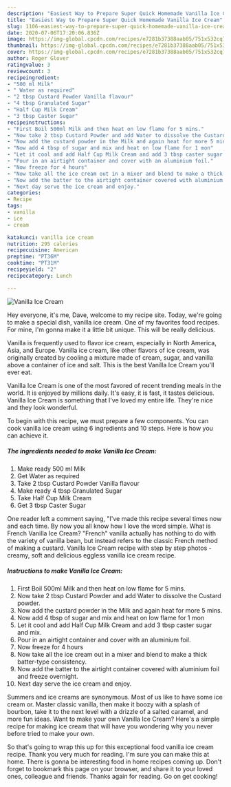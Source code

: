 ```yaml
---
description: "Easiest Way to Prepare Super Quick Homemade Vanilla Ice Cream"
title: "Easiest Way to Prepare Super Quick Homemade Vanilla Ice Cream"
slug: 1106-easiest-way-to-prepare-super-quick-homemade-vanilla-ice-cream
date: 2020-07-06T17:20:06.836Z
image: https://img-global.cpcdn.com/recipes/e7281b37388aab05/751x532cq70/vanilla-ice-cream-recipe-main-photo.jpg
thumbnail: https://img-global.cpcdn.com/recipes/e7281b37388aab05/751x532cq70/vanilla-ice-cream-recipe-main-photo.jpg
cover: https://img-global.cpcdn.com/recipes/e7281b37388aab05/751x532cq70/vanilla-ice-cream-recipe-main-photo.jpg
author: Roger Glover
ratingvalue: 3
reviewcount: 3
recipeingredient:
- "500 ml Milk"
- " Water as required"
- "2 tbsp Custard Powder Vanilla flavour"
- "4 tbsp Granulated Sugar"
- "Half Cup Milk Cream"
- "3 tbsp Caster Sugar"
recipeinstructions:
- "First Boil 500ml Milk and then heat on low flame for 5 mins."
- "Now take 2 tbsp Custard Powder and add Water to dissolve the Custard powder."
- "Now add the custard powder in the Milk and again heat for more 5 mins."
- "Now add 4 tbsp of sugar and mix and heat on low flame for 1 mon"
- "Let it cool and add Half Cup Milk Cream and add 3 tbsp caster sugar and mix."
- "Pour in an airtight container and cover with an aluminium foil."
- "Now freeze for 4 hours"
- "Now take all the ice cream out in a mixer and blend to make a thick batter-type consistency."
- "Now add the batter to the airtight container covered with aluminium foil and freeze overnight."
- "Next day serve the ice cream and enjoy."
categories:
- Recipe
tags:
- vanilla
- ice
- cream

katakunci: vanilla ice cream 
nutrition: 295 calories
recipecuisine: American
preptime: "PT36M"
cooktime: "PT31M"
recipeyield: "2"
recipecategory: Lunch

---
```



![Vanilla Ice Cream](https://img-global.cpcdn.com/recipes/e7281b37388aab05/751x532cq70/vanilla-ice-cream-recipe-main-photo.jpg)

Hey everyone, it's me, Dave, welcome to my recipe site. Today, we're going to make a special dish, vanilla ice cream. One of my favorites food recipes. For mine, I'm gonna make it a little bit unique. This will be really delicious.

Vanilla is frequently used to flavor ice cream, especially in North America, Asia, and Europe. Vanilla ice cream, like other flavors of ice cream, was originally created by cooling a mixture made of cream, sugar, and vanilla above a container of ice and salt. This is the best Vanilla Ice Cream you&#39;ll ever eat.

Vanilla Ice Cream is one of the most favored of recent trending meals in the world. It is enjoyed by millions daily. It's easy, it is fast, it tastes delicious. Vanilla Ice Cream is something that I've loved my entire life. They're nice and they look wonderful.


To begin with this recipe, we must prepare a few components. You can cook vanilla ice cream using 6 ingredients and 10 steps. Here is how you can achieve it.

<!--inarticleads1-->

##### The ingredients needed to make Vanilla Ice Cream:

1. Make ready 500 ml Milk
1. Get  Water as required
1. Take 2 tbsp Custard Powder Vanilla flavour
1. Make ready 4 tbsp Granulated Sugar
1. Take Half Cup Milk Cream
1. Get 3 tbsp Caster Sugar


One reader left a comment saying, &#34;I&#39;ve made this recipe several times now and each time. By now you all know how I love the word simple. What is French Vanilla Ice Cream? &#34;French&#34; vanilla actually has nothing to do with the variety of vanilla bean, but instead refers to the classic French method of making a custard. Vanilla Ice Cream recipe with step by step photos - creamy, soft and delicious eggless vanilla ice cream recipe. 

<!--inarticleads2-->

##### Instructions to make Vanilla Ice Cream:

1. First Boil 500ml Milk and then heat on low flame for 5 mins.
1. Now take 2 tbsp Custard Powder and add Water to dissolve the Custard powder.
1. Now add the custard powder in the Milk and again heat for more 5 mins.
1. Now add 4 tbsp of sugar and mix and heat on low flame for 1 mon
1. Let it cool and add Half Cup Milk Cream and add 3 tbsp caster sugar and mix.
1. Pour in an airtight container and cover with an aluminium foil.
1. Now freeze for 4 hours
1. Now take all the ice cream out in a mixer and blend to make a thick batter-type consistency.
1. Now add the batter to the airtight container covered with aluminium foil and freeze overnight.
1. Next day serve the ice cream and enjoy.


Summers and ice creams are synonymous. Most of us like to have some ice cream or. Master classic vanilla, then make it boozy with a splash of bourbon, take it to the next level with a drizzle of a salted caramel, and more fun ideas. Want to make your own Vanilla Ice Cream? Here&#39;s a simple recipe for making ice cream that will have you wondering why you never before tried to make your own. 

So that's going to wrap this up for this exceptional food vanilla ice cream recipe. Thank you very much for reading. I'm sure you can make this at home. There is gonna be interesting food in home recipes coming up. Don't forget to bookmark this page on your browser, and share it to your loved ones, colleague and friends. Thanks again for reading. Go on get cooking!
